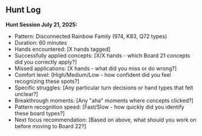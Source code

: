 ## Hunt Log

**Hunt Session July 21, 2025:**
- Pattern: Disconnected Rainbow Family (974, K83, Q72 types)
- Duration: 60 minutes
- Hands encountered: [X hands tagged]
- Successfully applied concepts: [X/X hands - which Board 21 concepts did you correctly apply?]
- Missed applications: [X hands - what did you miss or do wrong?]
- Comfort level: [High/Medium/Low - how confident did you feel recognizing these spots?]
- Specific struggles: [Any particular turn decisions or hand types that felt unclear?]
- Breakthrough moments: [Any "aha" moments where concepts clicked?]
- Pattern recognition speed: [Fast/Slow - how quickly did you identify these board types?]
- Next focus recommendation: [Based on above, what should you work on before moving to Board 22?]